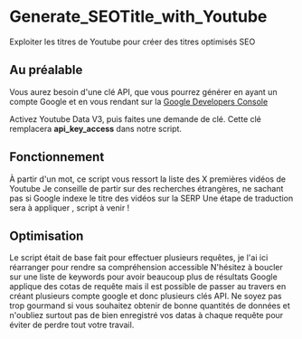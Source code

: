 # Generate_SEOTitle_with_Youtube
Exploiter les titres de Youtube pour créer des titres optimisés SEO

## Au préalable 

Vous aurez besoin d'une clé API, que vous pourrez générer en ayant un compte Google et en vous rendant sur la [Google Developers Console](https://console.developers.google.com)

Activez Youtube Data V3, puis faites une demande de clé. Cette clé remplacera __api_key_access__ dans notre script.

## Fonctionnement 

À partir d'un mot, ce script vous ressort la liste des X premières vidéos de Youtube
Je conseille de partir sur des recherches étrangères, ne sachant pas si Google indexe le titre des vidéos sur la SERP
Une étape de traduction sera à appliquer , script à venir !

## Optimisation 

Le script était de base fait pour effectuer plusieurs requêtes, je l'ai ici réarranger pour rendre sa compréhension accessible
N'hésitez à boucler sur une liste de keywords pour avoir beaucoup plus de résultats
Google applique des cotas de requête mais il est possible de passer au travers en créant plusieurs compte google et donc plusieurs clés API.
Ne soyez pas trop gourmand si vous souhaitez obtenir de bonne quantités de données et n'oubliez surtout pas de bien enregistré vos datas à chaque requête pour éviter de perdre tout votre travail.